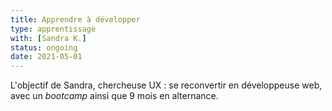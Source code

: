 ```yaml
---
title: Apprendre à développer
type: apprentissage
with: [Sandra K.]
status: ongoing
date: 2021-05-01
---
```


L'objectif de Sandra, chercheuse UX : se reconvertir en développeuse web,
avec un _bootcamp_ ainsi que 9 mois en alternance.

<!--more-->
